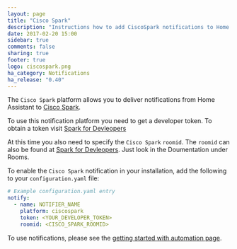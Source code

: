 ```yaml
---
layout: page
title: "Cisco Spark"
description: "Instructions how to add CiscoSpark notifications to Home Assistant."
date: 2017-02-20 15:00
sidebar: true
comments: false
sharing: true
footer: true
logo: ciscospark.png
ha_category: Notifications
ha_release: "0.40"
---
```


The `Cisco Spark` platform allows you to deliver notifications from Home Assistant to [Cisco Spark](https://ciscospark.com/).

To use this notification platform you need to get a developer token. To obtain a token visit [Spark for Devleopers](https://developer.ciscospark.com/index.html)

At this time you also need to specify the `Cisco Spark` `roomid`. The `roomid` can also be found at [Spark for Devleopers](https://developer.ciscospark.com/index.html). 
Just look in the Doumentation under Rooms. 

To enable the `Cisco Spark` notification in your installation, add the following to your `configuration.yaml` file:

```yaml
# Example configuration.yaml entry
notify:
  - name: NOTIFIER_NAME
    platform: ciscospark
    token: <YOUR_DEVELOPER_TOKEN>
    roomid: <CISCO_SPARK_ROOMID>
```



To use notifications, please see the [getting started with automation page](/getting-started/automation/).

